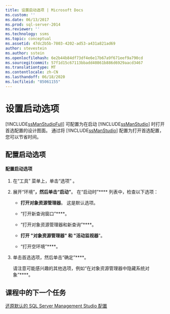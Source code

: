 ```yaml
---
title: 设置启动选项 | Microsoft Docs
ms.custom: ''
ms.date: 06/13/2017
ms.prod: sql-server-2014
ms.reviewer: ''
ms.technology: ssms
ms.topic: conceptual
ms.assetid: 47dc2b5b-7803-4202-ad53-a431a821ad69
author: stevestein
ms.author: sstein
ms.openlocfilehash: 6e2b44b84df73df4e6e17b67a9f671eef9a790cd
ms.sourcegitcommit: 57f1d15c67113bbadd40861b886d6929aacd3467
ms.translationtype: MT
ms.contentlocale: zh-CN
ms.lasthandoff: 06/18/2020
ms.locfileid: "85061155"
---
```

# <a name="set-the-startup-options"></a>设置启动选项
  [!INCLUDE[ssManStudioFull](../../includes/ssmanstudiofull-md.md)] 可配置为在启动 [!INCLUDE[ssManStudio](../../includes/ssmanstudio-md.md)] 时打开首选配置的设计图面。 通过将 [!INCLUDE[ssManStudio](../../includes/ssmanstudio-md.md)] 配置为打开首选配置，您可以节省时间。  
  
## <a name="configuring-startup-options"></a>配置启动选项  
  
#### <a name="to-configure-startup-options"></a>配置启动选项  
  
1.  在“工具”  菜单上，单击“选项” 。  
  
2.  展开“环境”****，然后单击“启动”****。 在“启动时”**** 列表中，检查以下选项：  
  
    -   **打开对象资源管理器**。 这是默认选项。  
  
    -   “打开新查询窗口”****。  
  
    -   “打开对象资源管理器和新查询”****。  
  
    -   **打开 "对象资源管理器" 和 "活动监视器**"。  
  
    -   “打开空环境”****。  
  
3.  单击首选选项，然后单击“确定”****。  
  
     请注意可能感兴趣的其他选项，例如“在对象资源管理器中隐藏系统对象”****。  
  
## <a name="next-task-in-lesson"></a>课程中的下一个任务  
 [还原默认的 SQL Server Management Studio 配置](lesson-1-8-restore-the-default-sql-server-management-studio-configuration.md)  
  
  
